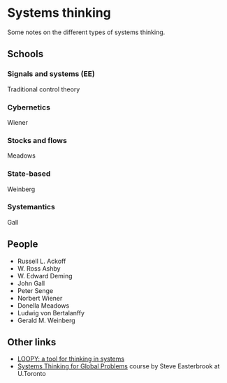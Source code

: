# Systems thinking

Some notes on the different types of systems thinking.

## Schools

### Signals and systems (EE)

Traditional control theory

### Cybernetics

Wiener

### Stocks and flows 

Meadows

### State-based

Weinberg

### Systemantics

Gall

## People

* Russell L. Ackoff
* W. Ross Ashby
* W. Edward Deming
* John Gall
* Peter Senge
* Norbert Wiener
* Donella Meadows
* Ludwig von Bertalanffy
* Gerald M. Weinberg

## Other links

* [LOOPY: a tool for thinking in systems](https://ncase.me/loopy/)
* [Systems Thinking for Global Problems](http://www.cs.toronto.edu/~sme/SystemsThinking/) course by Steve Easterbrook at U.Toronto
